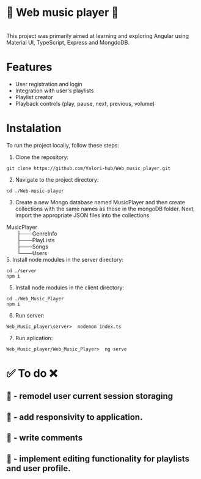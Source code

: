 # 🎵 Web music player 🎵
<br>
This project was primarily aimed at learning and exploring Angular using Material UI, TypeScript, Express and MongdoDB.

# Features
* User registration and login
* Integration with user's playlists
* Playlist creator
* Playback controls (play, pause, next, previous, volume)

# Instalation

To run the project locally, follow these steps:

1. Clone the repository:
```
git clone https://github.com/Valori-hub/Web_music_player.git
```
2. Navigate to the project directory:
```
cd ./Web-music-player
```
3. Create a new Mongo database named MusicPlayer and then create collections with the same names as those in the mongoDB folder. Next, import the appropriate JSON files into the collections

MusicPlayer <br/>
&emsp;&emsp;├───GenreInfo <br/>
&emsp;&emsp;├───PlayLists <br/>
&emsp;&emsp;├───Songs <br/>
&emsp;&emsp;└───Users <br/>
5. Install node modules in the server directory:
```
cd ./server
npm i
```
5. Install node modules in the client directory:
```
cd ./Web_Music_Player
npm i
```
6. Run server:
```
Web_Music_player\server>  nodemon index.ts
```
7. Run aplication:
```
Web_Music_player/Web_Music_Player>  ng serve
```
# ✅ To do :x: 

## 🔲 - remodel user current session storaging  
## 🔲 - add responsivity to application.
## 🔲 - write comments
## 🔲 - implement editing functionality for playlists and user profile.
